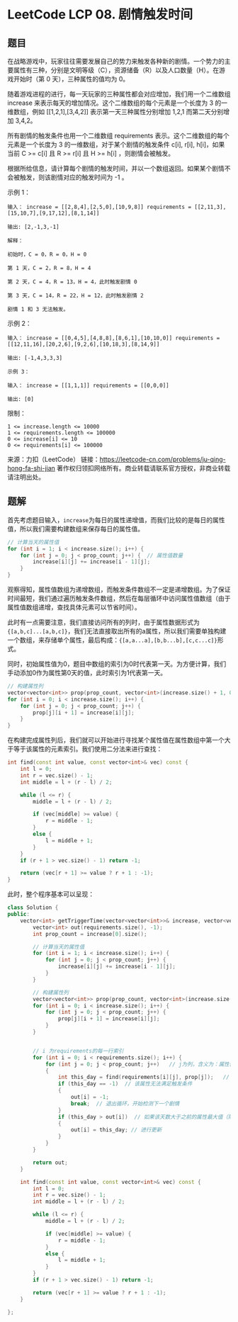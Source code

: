 # LeetCode LCP 08. 剧情触发时间

## 题目

在战略游戏中，玩家往往需要发展自己的势力来触发各种新的剧情。一个势力的主要属性有三种，分别是文明等级（C），资源储备（R）以及人口数量（H）。在游戏开始时（第 0 天），三种属性的值均为 0。

随着游戏进程的进行，每一天玩家的三种属性都会对应增加，我们用一个二维数组 increase 来表示每天的增加情况。这个二维数组的每个元素是一个长度为 3 的一维数组，例如 [[1,2,1],[3,4,2]] 表示第一天三种属性分别增加 1,2,1 而第二天分别增加 3,4,2。

所有剧情的触发条件也用一个二维数组 requirements 表示。这个二维数组的每个元素是一个长度为 3 的一维数组，对于某个剧情的触发条件 c[i], r[i], h[i]，如果当前 C >= c[i] 且 R >= r[i] 且 H >= h[i] ，则剧情会被触发。

根据所给信息，请计算每个剧情的触发时间，并以一个数组返回。如果某个剧情不会被触发，则该剧情对应的触发时间为 -1 。

示例 1：

    输入： increase = [[2,8,4],[2,5,0],[10,9,8]] requirements = [[2,11,3],[15,10,7],[9,17,12],[8,1,14]]

    输出: [2,-1,3,-1]

    解释：

    初始时，C = 0，R = 0，H = 0

    第 1 天，C = 2，R = 8，H = 4

    第 2 天，C = 4，R = 13，H = 4，此时触发剧情 0

    第 3 天，C = 14，R = 22，H = 12，此时触发剧情 2

    剧情 1 和 3 无法触发。

示例 2：

    输入： increase = [[0,4,5],[4,8,8],[8,6,1],[10,10,0]] requirements = [[12,11,16],[20,2,6],[9,2,6],[10,18,3],[8,14,9]]

    输出: [-1,4,3,3,3]

    示例 3：

    输入： increase = [[1,1,1]] requirements = [[0,0,0]]

    输出: [0]

限制：

    1 <= increase.length <= 10000
    1 <= requirements.length <= 100000
    0 <= increase[i] <= 10
    0 <= requirements[i] <= 100000

来源：力扣（LeetCode）
链接：https://leetcode-cn.com/problems/ju-qing-hong-fa-shi-jian
著作权归领扣网络所有。商业转载请联系官方授权，非商业转载请注明出处。

## 题解

首先考虑题目输入，`increase`为每日的属性递增值，而我们比较的是每日的属性值，所以我们需要构建数组来保存每日的属性值。
```C++
// 计算当天的属性值
for (int i = 1; i < increase.size(); i++) {
    for (int j = 0; j < prop_count; j++) {  // 属性值数量
        increase[i][j] += increase[i - 1][j];
    }
}
```

观察得知，属性值数组为递增数组，而触发条件数组不一定是递增数组。为了保证时间最短，我们通过遍历触发条件数组，然后在每层循环中访问属性值数组（由于属性值数组递增，查找具体元素可以节省时间）。

此时有一点需要注意，我们直接访问所有的列时，由于属性数据形式为`{[a,b,c]...[a,b,c]}`，我们无法直接取出所有的a属性，所以我们需要单独构建一个数组，来存储单个属性，最后构成：`{[a,a...a],[b,b...b],[c,c...c]}`形式。

同时，初始属性值为0，题目中数组的索引为0时代表第一天。为方便计算，我们手动添加0作为属性第0天的值，此时索引为1代表第一天。
```C++
// 构建属性列
vector<vector<int>> prop(prop_count, vector<int>(increase.size() + 1, 0));
for (int i = 0; i < increase.size(); i++) {
    for (int j = 0; j < prop_count; j++) {
        prop[j][i + 1] = increase[i][j];
    }
}
```

在构建完成属性列后，我们就可以开始进行寻找某个属性值在属性数组中第一个大于等于该属性的元素索引。我们使用二分法来进行查找：
```C++
int find(const int value, const vector<int>& vec) const {
    int l = 0;
    int r = vec.size() - 1;
    int middle = l + (r - l) / 2;

    while (l <= r) {
        middle = l + (r - l) / 2;

        if (vec[middle] >= value) {
            r = middle - 1;
        }
        else {
            l = middle + 1;
        }
    }
    if (r + 1 > vec.size() - 1)	return -1;

    return (vec[r + 1] >= value ? r + 1 : -1);
}
```

此时，整个程序基本可以呈现：
```C++
class Solution {
public:
	vector<int> getTriggerTime(vector<vector<int>>& increase, vector<vector<int>>& requirements) {
		vector<int> out(requirements.size(), -1);
		int prop_count = increase[0].size();

		// 计算当天的属性值
		for (int i = 1; i < increase.size(); i++) {
			for (int j = 0; j < prop_count; j++) {
				increase[i][j] += increase[i - 1][j];
			}
		}

		// 构建属性列
		vector<vector<int>> prop(prop_count, vector<int>(increase.size() + 1, 0));
		for (int i = 0; i < increase.size(); i++) {
			for (int j = 0; j < prop_count; j++) {
				prop[j][i + 1] = increase[i][j];
			}
		}


		// i 为requirements的每一行索引
		for (int i = 0; i < requirements.size(); i++) {
			for (int j = 0; j < prop_count; j++)   // j为列，含义为：属性值
			{
				int this_day = find(requirements[i][j], prop[j]);   // 满足该属性的最小天数
				if (this_day == -1)  // 该属性无法满足触发条件
				{
					out[i] = -1;
					break;  // 退出循环，开始检测下一个剧情
				}
				if (this_day > out[i])  // 如果该天数大于之前的属性最大值（隐含了该属性可以满足触发条件）
				{
					out[i] = this_day; // 进行更新
				}
			}
		}

		return out;
	}

	int find(const int value, const vector<int>& vec) const {
		int l = 0;
		int r = vec.size() - 1;
		int middle = l + (r - l) / 2;

		while (l <= r) {
			middle = l + (r - l) / 2;

			if (vec[middle] >= value) {
				r = middle - 1;
			}
			else {
				l = middle + 1;
			}
		}
		if (r + 1 > vec.size() - 1)	return -1;

		return (vec[r + 1] >= value ? r + 1 : -1);
	}

};
```